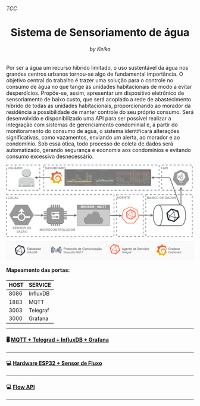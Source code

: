 <h6>TCC</h6>
<h1 align="center"> Sistema de Sensoriamento de água </h1>
<h6 align="center">by Keiko</h6>

Por ser a água um recurso híbrido limitado, o uso sustentável da água nos grandes centros urbanos tornou-se algo de fundamental importância. O objetivo central do trabalho é trazer uma solução para o controle no consumo de água no que tange às unidades habitacionais de modo a evitar desperdícios. Propõe-se, assim, apresentar um dispositivo eletrônico de sensoriamento de baixo custo, que será acoplado a rede de abastecimento híbrido de todas as unidades habitacionais, proporcionando ao morador da residência a possibilidade de manter controle do seu próprio consumo. Será desenvolvido e disponibilizado uma API para ser possível realizar a integração com sistemas de gerenciamento condominial e, a partir do monitoramento do consumo de água, o sistema identificará alterações significativas, como vazamentos, enviando um alerta, ao morador e ao condomínio. Sob essa ótica, todo processo de coleta de dados será automatizado, gerando segurança e economia aos condomínios e evitando consumo excessivo desnecessário.

<img align="center" src="https://github.com/keikomori/flow-sys/blob/master/images/overview.png" alt="alt text" width="900"/>

<h4>Mapeamento das portas:</h4>

|HOST           |SERVICE        |
|---------------|---------------|
|8086           |InfluxDB       |
|1883           |MQTT           |
|3003           |Telegraf       |
|3000           |Grafana        |

----------

#### 	:desktop_computer: [MQTT + Telegrad + InfluxDB + Grafana](https://github.com/keikomori/flow-sys) 

----------

#### 	:computer: [Hardware ESP32 + Sensor de Fluxo](https://github.com/keikomori/flow-sys)

----------

#### 	:computer: [Flow API](https://github.com/keikomori/flow-sys)

----------

